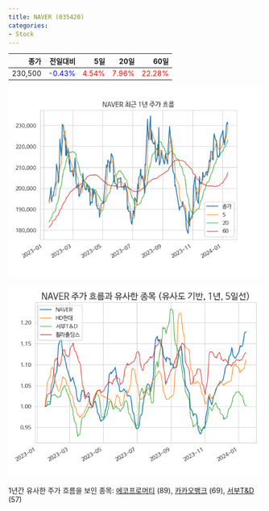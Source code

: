 ```yaml
---
title: NAVER (035420)
categories:
- Stock
---
```


|종가|전일대비|5일|20일|60일|
|---:|-------:|--:|---:|---:|
|230,500|<span style="color: blue">-0.43%</span>|<span style="color: red">4.54%</span>|<span style="color: red">7.96%</span>|<span style="color: red">22.28%</span>|


<!-- more -->

![035420](/assets/images/stock/035420.png)

![035420](/assets/images/stock/035420_sim.png)

1년간 유사한 주가 흐름을 보인 종목:
[에코프로머티](/stock/450080/) (89),
[카카오뱅크](/stock/323410/) (69),
[서부T&D](/stock/006730/) (57)